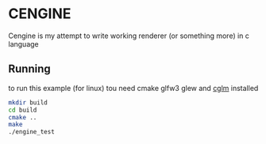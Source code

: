 # CENGINE 
Cengine is my attempt to write working renderer (or something more) in c language

## Running
to run this example (for linux) tou need cmake glfw3 glew and [cglm](https://github.com/recp/cglm) installed

```` bash
mkdir build
cd build
cmake ..
make
./engine_test
````